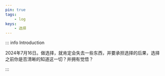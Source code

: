 ```yaml
---
pin: true
tags:
    - log
keys:
    - 选择
---
```


::: info Introduction

2024年7月16日。做选择，就肯定会失去一些东西，并要承担选择的后果，选择之前你是否清晰的知道这一切？并拥有觉悟？


:::
